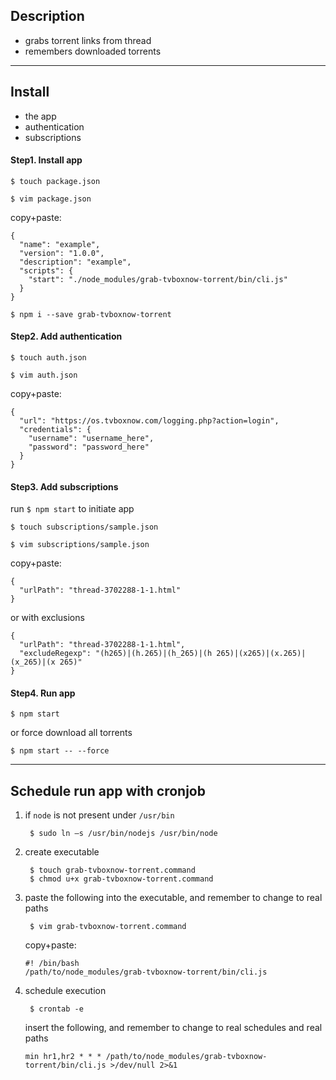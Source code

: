 ## Description
 - grabs torrent links from thread
 - remembers downloaded torrents

---

## Install
 - the app
 - authentication
 - subscriptions

#### Step1. Install app
`$ touch package.json`

`$ vim package.json`

copy+paste:

```
{
  "name": "example",
  "version": "1.0.0",
  "description": "example",
  "scripts": {
    "start": "./node_modules/grab-tvboxnow-torrent/bin/cli.js"
  }
}
```

```
$ npm i --save grab-tvboxnow-torrent
```

#### Step2. Add authentication

`$ touch auth.json`

`$ vim auth.json`

copy+paste:

```
{
  "url": "https://os.tvboxnow.com/logging.php?action=login",
  "credentials": {
    "username": "username_here",
    "password": "password_here"
  }
}
```

#### Step3. Add subscriptions

run `$ npm start` to initiate app

`$ touch subscriptions/sample.json`

`$ vim subscriptions/sample.json`

copy+paste:

```
{
  "urlPath": "thread-3702288-1-1.html"
}
```

or with exclusions

```
{
  "urlPath": "thread-3702288-1-1.html",
  "excludeRegexp": "(h265)|(h.265)|(h_265)|(h 265)|(x265)|(x.265)|(x_265)|(x 265)"
}
```

#### Step4. Run app

`$ npm start`

or force download all torrents

`$ npm start -- --force`

---

## Schedule run app with cronjob

1. if `node` is not present under `/usr/bin`

		$ sudo ln –s /usr/bin/nodejs /usr/bin/node

2. create executable

        $ touch grab-tvboxnow-torrent.command
        $ chmod u+x grab-tvboxnow-torrent.command

3. paste the following into the executable, and remember to change to real paths

        $ vim grab-tvboxnow-torrent.command
        
	copy+paste:

	```
	#! /bin/bash
	/path/to/node_modules/grab-tvboxnow-torrent/bin/cli.js
	```

4. schedule execution

        $ crontab -e

    insert the following, and remember to change to real schedules and real paths

    ```
    min hr1,hr2 * * * /path/to/node_modules/grab-tvboxnow-torrent/bin/cli.js >/dev/null 2>&1
    ```
